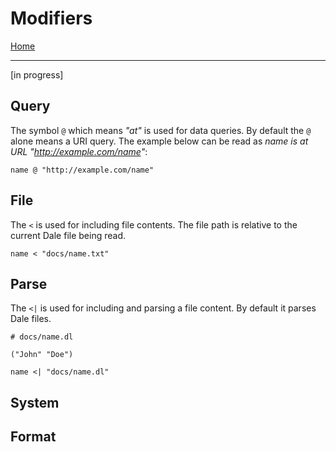 # Modifiers

[Home](../README.md)

---

[in progress]

## Query

The symbol `@` which means *"at"* is used for data queries. By default the `@` alone means a URI query. The example below can be read as *name is at URL "http://example.com/name"*:

```
name @ "http://example.com/name"
```


## File

The `<` is used for including file contents. The file path is relative to the current Dale file being read.

```
name < "docs/name.txt"
```


## Parse

The `<|` is used for including and parsing a file content. By default it parses Dale files.

```
# docs/name.dl

("John" "Doe")
```

```
name <| "docs/name.dl"
```


## System

## Format
